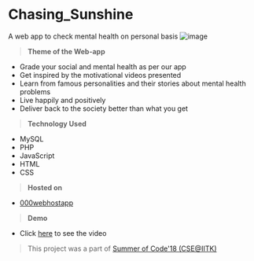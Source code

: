 # Chasing_Sunshine
A web app to check mental health on personal basis
![image](https://github.com/sshailabh/chasing_sunshine/blob/master/Poster.jpeg)
> **Theme of the Web-app**
* Grade your social and mental health as per our app
* Get inspired by the motivational videos presented
* Learn from famous personalities and their stories about mental health problems
* Live happily and positively
* Deliver back to the society better than what you get
> **Technology Used**
* MySQL
* PHP
* JavaScript
* HTML
* CSS
> **Hosted on**  
* [000webhostapp](https://in.000webhost.com/)
> **Demo** 
* Click [here](https://www.youtube.com/watch?v=AahrH0xGyWM&feature=youtu.be) to see the video
> This project was a part of [Summer of Code'18 (CSE@IITK)](https://soc.cse.iitk.ac.in/soc18.html)
